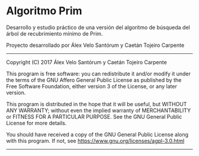 # Algoritmo Prim

Desarrollo y estudio práctico de una versión del algoritmo de búsqueda del árbol de recubrimiento mínimo de Prim.

Proyecto desarrollado por Álex Velo Santórum y Caetán Tojeiro Carpente

**********************************************************************

Copyright (C) 2017  Álex Velo Santórum y Caetán Tojeiro Carpente

This program is free software: you can redistribute it and/or modify
it under the terms of the GNU Affero General Public License as published by
the Free Software Foundation, either version 3 of the License, or
any later version.

This program is distributed in the hope that it will be useful,
but WITHOUT ANY WARRANTY; without even the implied warranty of
MERCHANTABILITY or FITNESS FOR A PARTICULAR PURPOSE.  See the
GNU General Public License for more details.

You should have received a copy of the GNU General Public License
along with this program.  If not, see <https://www.gnu.org/licenses/agpl-3.0.html>

**********************************************************************

